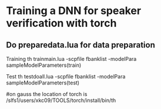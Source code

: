 # Training a DNN for speaker verification with torch

## Do preparedata.lua for data preparation
Training
th trainmain.lua -scpfile fbanklist -modelPara sampleModelParameters(train)

Test
th testdoall.lua  -scpfile fbanklist -modelPara sampleModelParameters(test)

#on gauss the location of torch is /slfs1/users/xkc09/TOOLS/torch/install/bin/th

